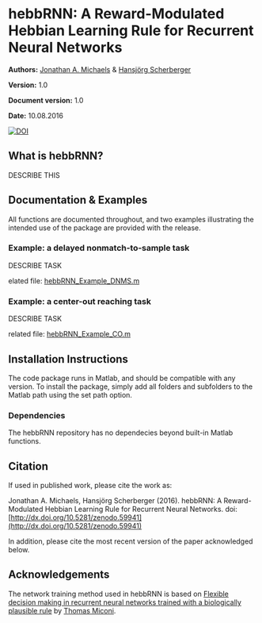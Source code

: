 # hebbRNN: A Reward-Modulated Hebbian Learning Rule for Recurrent Neural Networks

**Authors:** [Jonathan A. Michaels](http://www.jmichaels.me/) & [Hansjörg Scherberger](http://www.dpz.eu/en/unit/neurobiology.html)

**Version:** 1.0

**Document version:** 1.0

**Date:** 10.08.2016

[![DOI](https://zenodo.org/badge/22906/JonathanAMichaels/hebbRNN.svg)](https://zenodo.org/badge/latestdoi/22906/JonathanAMichaels/hebbRNN)

## What is hebbRNN?

DESCRIBE THIS

## Documentation & Examples
All functions are documented throughout, and two examples illustrating the intended use of the package are provided with the release.

### Example: a delayed nonmatch-to-sample task

DESCRIBE TASK

elated file: [hebbRNN_Example_DNMS.m](https://github.com/JonathanAMichaels/hebbRNN/blob/master/examples/hebbRNN_Example_DNMS.m)

### Example: a center-out reaching task

DESCRIBE TASK

related file: [hebbRNN_Example_CO.m](https://github.com/JonathanAMichaels/hebbRNN/blob/master/examples/hebbRNN_Example_CO.m)


## Installation Instructions

The code package runs in Matlab, and should be compatible with any version.
To install the package, simply add all folders and subfolders to the Matlab path using the set path option.

### Dependencies

The hebbRNN repository has no dependecies beyond built-in Matlab functions.

## Citation

If used in published work, please cite the work as:

Jonathan A. Michaels, Hansjörg Scherberger (2016). hebbRNN: A Reward-Modulated Hebbian Learning Rule for Recurrent Neural Networks. doi: [http://dx.doi.org/10.5281/zenodo.59941](http://dx.doi.org/10.5281/zenodo.59941)

In addition, please cite the most recent version of the paper acknowledged below.

## Acknowledgements

The network training method used in hebbRNN is based on [Flexible decision ­making in recurrent neural networks trained with a biologically plausible rule](http://biorxiv.org/content/early/2016/07/26/057729) by [Thomas Miconi](http://scholar.harvard.edu/tmiconi/home).